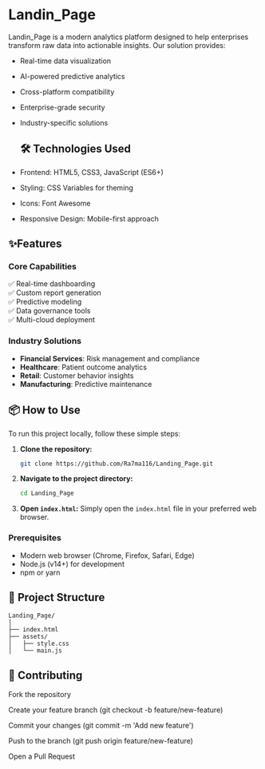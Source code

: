 # Landin_Page
 Landin_Page is a modern analytics platform designed to help enterprises transform raw data into actionable insights. Our solution provides:

- Real-time data visualization
- AI-powered predictive analytics
- Cross-platform compatibility
- Enterprise-grade security
- Industry-specific solutions

  ## 🛠️ Technologies Used
- Frontend: HTML5, CSS3, JavaScript (ES6+)
- Styling: CSS Variables for theming
- Icons: Font Awesome
- Responsive Design: Mobile-first approach

## ✨Features

### Core Capabilities
✅ Real-time dashboarding  
✅ Custom report generation  
✅ Predictive modeling  
✅ Data governance tools  
✅ Multi-cloud deployment  

### Industry Solutions
- **Financial Services**: Risk management and compliance
- **Healthcare**: Patient outcome analytics
- **Retail**: Customer behavior insights
- **Manufacturing**: Predictive maintenance

## 📦 How to Use

To run this project locally, follow these simple steps:

1.  **Clone the repository:**
    ```bash
    git clone https://github.com/Ra7ma116/Landing_Page.git
    ```

2.  **Navigate to the project directory:**
    ```bash
    cd Landing_Page 
    ```

3.  **Open `index.html`:**
    Simply open the `index.html` file in your preferred web browser.

### Prerequisites
- Modern web browser (Chrome, Firefox, Safari, Edge)
- Node.js (v14+) for development
- npm or yarn

## 📂 Project Structure
```
Landing_Page/
│
├── index.html
├── assets/
│   ├── style.css
│   └── main.js
```
## 🤝 Contributing
Fork the repository

Create your feature branch (git checkout -b feature/new-feature)

Commit your changes (git commit -m 'Add new feature')

Push to the branch (git push origin feature/new-feature)

Open a Pull Request
